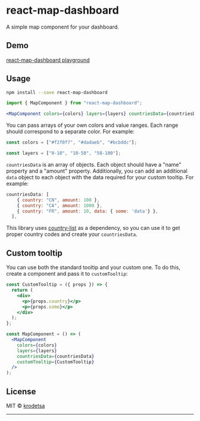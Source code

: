 # react-map-dashboard

A simple map component for your dashboard.

## Demo

[react-map-dashboard playground](https://react-map-dashboard-playground.vercel.app/)

## Usage

```sh
npm install --save react-map-dashboard
```

```jsx
import { MapComponent } from "react-map-dashboard";

<MapComponent colors={colors} layers={layers} countriesData={countriesData} />;
```

You can pass arrays of your own colors and value ranges. Each range should correspond to a separate color. For example:

```jsx
const colors = ["#f2f0f7", "#dadaeb", "#bcbddc"];

const layers = ["0-10", "10-50", "50-100"];
```

`countriesData` is an array of objects. Each object should have a "name" property and a "amount" property. Additionally, you can add an additional `data` object to each object with the data required for your custom tooltip. For example:

```jsx
countriesData: [
    { country: "CN", amount: 100 },
    { country: "CA", amount: 1000 },
    { country: "FR", amount: 10, data: { some: 'data'} },
  ],
```

This library uses [country-list](https://github.com/fannarsh/country-list) as a dependency, so you can use it to get proper country codes and create your `countriesData`.

## Custom tooltip

You can use both the standard tooltip and your custom one. To do this, create a component and pass it to `customTooltip`:

```jsx
const CustomTooltip = ({ props }) => {
  return (
    <div>
      <p>{props.country}</p>
      <p>{props.some}</p>
    </div>
  );
};

const MapComponent = () => (
  <MapComponent
    colors={colors}
    layers={layers}
    countriesData={countriesData}
    customTooltip={CustomTooltip}
  />
);
```

## License

MIT © [krodetsa](https://github.com/krodetsa)

---
